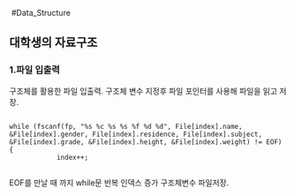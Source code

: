 ﻿﻿#Data_Structure## 대학생의 자료구조 ### 1.파일 입출력구조체를 활용한 파일 입출력.구조체 변수 지정후 파일 포인터를 사용해 파일을 읽고 저장.```while (fscanf(fp, "%s %c %s %s %f %d %d", File[index].name, &File[index].gender, File[index].residence, File[index].subject, &File[index].grade, &File[index].height, &File[index].weight) != EOF) {			index++;```EOF를 만날 때 까지 while문 반복 인덱스 증가 구조체변수 파일저장.